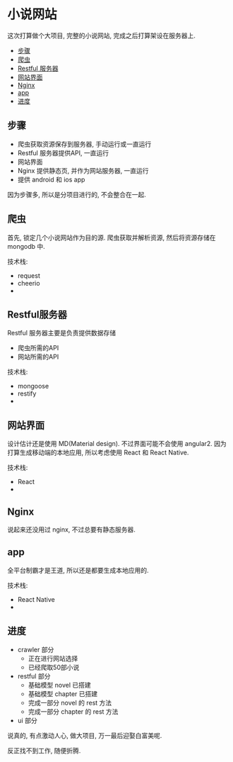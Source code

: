 # 小说网站
这次打算做个大项目, 完整的小说网站, 完成之后打算架设在服务器上.

* [步骤](#步骤)
* [爬虫](#爬虫)
* [Restful 服务器](#restful服务器)
* [网站界面](#网站界面)
* [Nginx](#nginx)
* [app](#app)
* [进度](#进度)

## 步骤
* 爬虫获取资源保存到服务器, 手动运行或一直运行
* Restful 服务器提供API, 一直运行
* 网站界面
* Nginx 提供静态页, 并作为网站服务器, 一直运行
* 提供 android 和 ios app

因为步骤多, 所以是分项目进行的, 不会整合在一起.

## 爬虫
首先, 锁定几个小说网站作为目的源.
爬虫获取并解析资源, 然后将资源存储在 mongodb 中.

技术栈:
* request
* cheerio
* 

## Restful服务器
Restful 服务器主要是负责提供数据存储
* 爬虫所需的API
* 网站所需的API

技术栈:
* mongoose
* restify
* 

## 网站界面
设计估计还是使用 MD(Material design).
不过界面可能不会使用 angular2.
因为打算生成移动端的本地应用, 所以考虑使用 React 和 React Native.

技术栈:
* React
* 

## Nginx
说起来还没用过 nginx, 不过总要有静态服务器.

## app
全平台制霸才是王道, 所以还是都要生成本地应用的.

技术栈:
* React Native
* 

## 进度

* crawler 部分
  * 正在进行网站选择
  * 已经爬取50部小说
* restful 部分
  * 基础模型 novel 已搭建
  * 基础模型 chapter 已搭建
  * 完成一部分 novel 的 rest 方法
  * 完成一部分 chapter 的 rest 方法
* ui 部分



说真的, 有点激动人心, 做大项目, 万一最后迎娶白富美呢.

反正找不到工作, 随便折腾.



